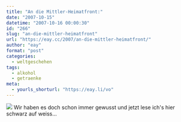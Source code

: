```yaml
---
title: "An die Mittler-Heimatfront:"
date: "2007-10-15"
datetime: "2007-10-16 00:00:30"
id: "266"
slug: "an-die-mittler-heimatfront"
url: "https://eay.cc/2007/an-die-mittler-heimatfront/"
author: "eay"
format: "post"
categories:
  - weltgeschehen
tags:
  - alkohol
  - getraenke
meta:
  - yourls_shorturl: "https://eay.li/vo"
---
```


![](/uploads/2007/mittler.jpg) Wir haben es doch schon immer gewusst und jetzt lese ich's hier schwarz auf weiss...
